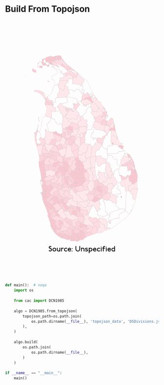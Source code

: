 # Build From Topojson

<p  align="center">
    <img src="https://raw.githubusercontent.com/nuuuwan/continuous_area_cartograms/main/examples/build_from_topojson/animated.gif" alt="alt" />
</p>

```python
def main():  # noqa
    import os

    from cac import DCN1985

    algo = DCN1985.from_topojson(
        topojson_path=os.path.join(
            os.path.dirname(__file__), 'topojson_data', 'DSDivisions.json'
        ),
    )

    algo.build(
        os.path.join(
            os.path.dirname(__file__),
        )
    )

if __name__ == "__main__":
    main()

```
